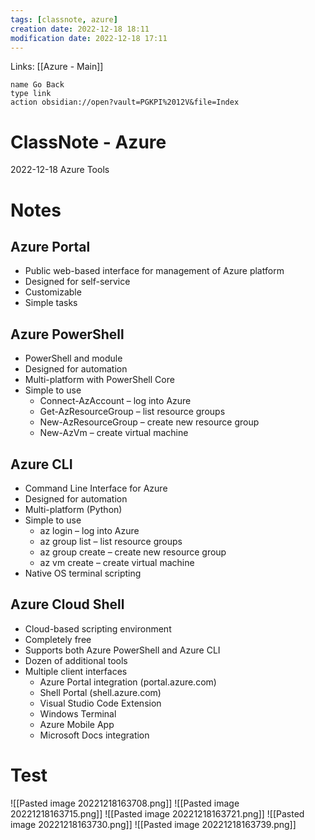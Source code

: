 ```yaml
---
tags: [classnote, azure]
creation date: 2022-12-18 18:11
modification date: 2022-12-18 17:11
---
```


Links: [[Azure - Main]]
```button
name Go Back
type link
action obsidian://open?vault=PGKPI%2012V&file=Index
```
# ClassNote - Azure
2022-12-18
Azure Tools
# Notes
## Azure Portal

-   Public web-based interface for management of Azure platform
-   Designed for self-service
-   Customizable
-   Simple tasks

## Azure PowerShell

-   PowerShell and module
-   Designed for automation
-   Multi-platform with PowerShell Core
-   Simple to use
    -   Connect-AzAccount – log into Azure
    -   Get-AzResourceGroup – list resource groups
    -   New-AzResourceGroup – create new resource group
    -   New-AzVm – create virtual machine

## Azure CLI

-   Command Line Interface for Azure
-   Designed for automation
-   Multi-platform (Python)
-   Simple to use
    -   az login – log into Azure
    -   az group list – list resource groups
    -   az group create – create new resource group
    -   az vm create – create virtual machine
-   Native OS terminal scripting

## Azure Cloud Shell

-   Cloud-based scripting environment
-   Completely free
-   Supports both Azure PowerShell and Azure CLI
-   Dozen of additional tools
-   Multiple client interfaces
    -   Azure Portal integration (portal.azure.com)
    -   Shell Portal (shell.azure.com)
    -   Visual Studio Code Extension
    -   Windows Terminal
    -   Azure Mobile App
    -   Microsoft Docs integration
# Test
![[Pasted image 20221218163708.png]]
![[Pasted image 20221218163715.png]]
![[Pasted image 20221218163721.png]]
![[Pasted image 20221218163730.png]]
![[Pasted image 20221218163739.png]]

